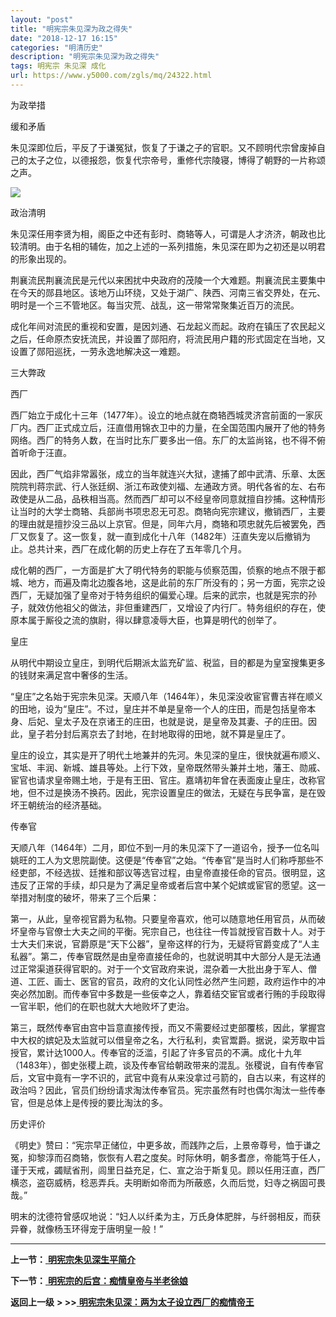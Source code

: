 ```yaml
---
layout: "post"
title: "明宪宗朱见深为政之得失"
date: "2018-12-17 16:15"
categories: "明清历史"
description: "明宪宗朱见深为政之得失"
tags: 明宪宗 朱见深 成化
url: https://www.y5000.com/zgls/mq/24322.html
---
```






为政举措

缓和矛盾

朱见深即位后，平反了于谦冤狱，恢复了于谦之子的官职。又不顾明代宗曾废掉自己的太子之位，以德报怨，恢复代宗帝号，重修代宗陵寝，博得了朝野的一片称颂之声。

![](https://img.y5000.com/uploads/allimg/170726/12-1FH6103K1237.jpg)

政治清明

朱见深任用李贤为相，阁臣之中还有彭时、商辂等人，可谓是人才济济，朝政也比较清明。由于名相的辅佐，加之上述的一系列措施，朱见深在即为之初还是以明君的形象出现的。

荆襄流民荆襄流民是元代以来困扰中央政府的茂陵一个大难题。荆襄流民主要集中在今天的郧县地区。该地万山环绕，又处于湖广、陕西、河南三省交界处，在元、明时是一个三不管地区。每当灾荒、战乱，这一带常常聚集近百万的流民。

成化年间对流民的重视和安置，是因刘通、石龙起义而起。政府在镇压了农民起义之后，任命原杰安抚流民，并设置了郧阳府，将流民用户籍的形式固定在当地，又设置了郧阳巡抚，一劳永逸地解决这一难题。

三大弊政

西厂

西厂始立于成化十三年（1477年）。设立的地点就在商辂西城灵济宫前面的一家灰厂内。西厂正式成立后，汪直借用锦衣卫中的力量，在全国范围内展开了他的特务网络。西厂的特务人数，在当时比东厂要多出一倍。东厂的太监尚铭，也不得不俯首听命于汪直。

因此，西厂气焰非常嚣张，成立的当年就连兴大狱，逮捕了郎中武清、乐章、太医院院判蒋宗武、行人张廷纲、浙江布政使刘福、左通政方贤。明代各省的左、右布政使是从二品，品秩相当高。然而西厂却可以不经皇帝同意就擅自抄捕。这种情形让当时的大学士商辂、兵部尚书项忠忍无可忍。商辂向宪宗建议，撤销西厂，主要的理由就是擅抄没三品以上京官。但是，同年六月，商辂和项忠就先后被罢免，西厂又恢复了。这一恢复，就一直到成化十八年（1482年）汪直失宠以后撤销为止。总共计来，西厂在成化朝的历史上存在了五年零几个月。

成化朝的西厂，一方面是扩大了明代特务的职能与侦察范围，侦察的地点不限于都城、地方，而遍及南北边腹各地，这是此前的东厂所没有的；另一方面，宪宗之设西厂，无疑加强了皇帝对于特务组织的偏爱心理。后来的武宗，也就是宪宗的孙子，就效仿他祖父的做法，非但重建西厂，又增设了内行厂。特务组织的存在，使原本属于厮役之流的旗尉，得以肆意凌辱大臣，也算是明代的创举了。

皇庄

从明代中期设立皇庄，到明代后期派太监充矿监、税监，目的都是为皇室搜集更多的钱财来满足宫中奢侈的生活。

“皇庄”之名始于宪宗朱见深。天顺八年（1464年），朱见深没收宦官曹吉祥在顺义的田地，设为“皇庄”。不过，皇庄并不单是皇帝一个人的庄田，而是包括皇帝本身、后妃、皇太子及在京诸王的庄田，也就是说，是皇帝及其妻、子的庄田。因此，皇子若分封后离京去了封地，在封地取得的田地，就不算是皇庄了。

皇庄的设立，其实是开了明代土地兼并的先河。朱见深的皇庄，很快就遍布顺义、宝坻、丰润、新城、雄县等处。上行下效，皇帝既然带头兼并土地，藩王、勋戚、宦官也请求皇帝赐土地，于是有王田、官庄。嘉靖初年曾在表面废止皇庄，改称官地，但不过是换汤不换药。因此，宪宗设置皇庄的做法，无疑在与民争富，是在毁坏王朝统治的经济基础。

传奉官

天顺八年（1464年）二月，即位不到一月的朱见深下了一道诏令，授予一位名叫姚旺的工人为文思院副使。这便是“传奉官”之始。“传奉官”是当时人们称呼那些不经吏部，不经选拔、廷推和部议等选官过程，由皇帝直接任命的官员。很明显，这违反了正常的手续，却只是为了满足皇帝或者后宫中某个妃嫔或宦官的愿望。这一举措对制度的破坏，带来了三个后果：

第一，从此，皇帝视官爵为私物。只要皇帝喜欢，他可以随意地任用官员，从而破坏皇帝与官僚士大夫之间的平衡。宪宗自己，也往往一传旨就授官百数十人。对于士大夫们来说，官爵原是“天下公器”，皇帝这样的行为，无疑将官爵变成了“人主私器”。第二，传奉官既然是由皇帝直接任命的，也就说明其中大部分人是无法通过正常渠道获得官职的。对于一个文官政府来说，混杂着一大批出身于军人、僧道、工匠、画士、医官的官员，政府的文化认同性必然产生问题，政府运作中的冲突必然加剧。而传奉官中多数是一些佞幸之人，靠着结交宦官或者行贿的手段取得一官半职，他们的在职也就大大地败坏了吏治。

第三，既然传奉官由宫中旨意直接传授，而又不需要经过吏部覆核，因此，掌握宫中大权的嫔妃及太监就可以借皇帝之名，大行私利，卖官鬻爵。据说，梁芳取中旨授官，累计达1000人。传奉官的泛滥，引起了许多官员的不满。成化十九年（1483年），御史张稷上疏，谈及传奉官给朝政带来的混乱。张稷说，自有传奉官后，文官中竟有一字不识的，武官中竟有从来没拿过弓箭的，自古以来，有这样的政治吗？因此，官员们纷纷请求淘汰传奉官员。宪宗虽然有时也偶尔淘汰一些传奉官，但是总体上是传授的要比淘汰的多。

历史评价

《明史》赞曰：“宪宗早正储位，中更多故，而践阼之后，上景帝尊号，恤于谦之冤，抑黎淳而召商辂，恢恢有人君之度矣。时际休明，朝多耆彦，帝能笃于任人，谨于天戒，蠲赋省刑，闾里日益充足，仁、宣之治于斯复见。顾以任用汪直，西厂横恣，盗窃威柄，稔恶弄兵。夫明断如帝而为所蔽惑，久而后觉，妇寺之祸固可畏哉。”

明末的沈德符曾感叹地说：“妇人以纤柔为主，万氏身体肥胖，与纤弱相反，而获异眷，就像杨玉环得宠于唐明皇一般！”

* * *

**上一节：**[ **明宪宗朱见深生平简介**](https://www.y5000.com/zgls/mq/24321.html)

**下一节：**[ **明宪宗的后宫：痴情皇帝与半老徐娘**](https://www.y5000.com/zgls/mq/24324.html)

**返回上一级** **> >>**[
**明宪宗朱见深：两为太子设立西厂的痴情帝王**](https://www.y5000.com/zgls/mq/24319.html)
